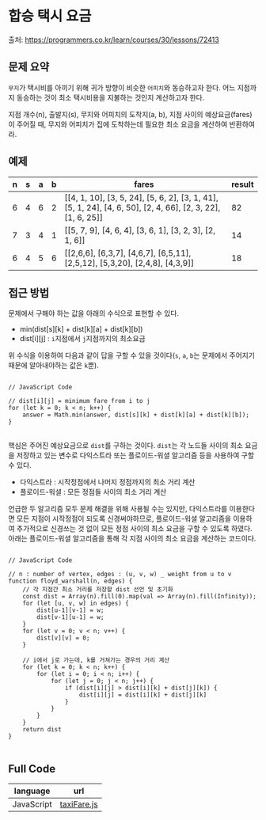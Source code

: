 # 합승 택시 요금

출처: https://programmers.co.kr/learn/courses/30/lessons/72413

## 문제 요약

`무지`가 택시비를 아끼기 위해 귀가 방향이 비슷한 `어피치`와 동승하고자 한다. 어느 지점까지 동승하는 것이 최소 택시비용을 지불하는 것인지 계산하고자 한다.

지점 개수(n), 출발지(s), 무지와 어피치의 도착지(a, b), 지점 사이의 예상요금(fares)이 주어질 때, 무지와 어피치가 집에 도착하는데 필요한 최소 요금을 계산하여 반환하여라.

## 예제

|n|s|a|b|fares|result|
|-|-|-|-|-|-|
|6|4|6|2|[[4, 1, 10], [3, 5, 24], [5, 6, 2], [3, 1, 41], [5, 1, 24], [4, 6, 50], [2, 4, 66], [2, 3, 22], [1, 6, 25]]|82|
|7|3|4|1|[[5, 7, 9], [4, 6, 4], [3, 6, 1], [3, 2, 3], [2, 1, 6]]|14|
|6|4|5|6|[[2,6,6], [6,3,7], [4,6,7], [6,5,11], [2,5,12], [5,3,20], [2,4,8], [4,3,9]]|18|

## 접근 방법

문제에서 구해야 하는 값을 아래의 수식으로 표현할 수 있다.
- min(dist[s][k] + dist[k][a] + dist[k][b])
- dist[i][j] : `i`지점에서 `j`지점까지의 최소요금

위 수식을 이용하여 다음과 같이 답을 구할 수 있을 것이다(`s`, `a`, `b`는 문제에서 주어지기 때문에 알아내야하는 값은 `k`뿐). 
<pre>
<code>
// JavaScript Code

// dist[i][j] = minimum fare from i to j
for (let k = 0; k < n; k++) {
	answer = Math.min(answer, dist[s][k] + dist[k][a] + dist[k][b]);
}
</code>
</pre>

핵심은 주어진 예상요금으로 `dist`를 구하는 것이다. `dist`는 각 노드들 사이의 최소 요금을 저장하고 있는 변수로 다익스트라 또는 플로이드-워셜 알고리즘 등을 사용하여 구할 수 있다.
- 다익스트라 : 시작정점에서 나머지 정점까지의 최소 거리 계산
- 플로이드-워셜 : 모든 정점들 사이의 최소 거리 계산

언급한 두 알고리즘 모두 문제 해결을 위해 사용될 수는 있지만, 다익스트라를 이용한다면 모든 지점이 시작정점이 되도록 신경써야하므로, 플로이드-워셜 알고리즘을 이용하여 추가적으로 신경쓰는 것 없이 모든 정점 사이의 최소 요금을 구할 수 있도록 하였다. 아래는 플로이드-워셜 알고리즘을 통해 각 지점 사이의 최소 요금을 계산하는 코드이다.
<pre>
<code>
// JavaScript Code

// n : number of vertex, edges : (u, v, w) _ weight from u to v
function floyd_warshall(n, edges) {
	// 각 지점간 최소 거리를 저장할 dist 선언 및 초기화
	const dist = Array(n).fill(0).map(val => Array(n).fill(Infinity));
	for (let [u, v, w] in edges) {
		dist[u-1][v-1] = w;
		dist[v-1][u-1] = w;
	}
	for (let v = 0; v < n; v++) {
		dist[v][v] = 0;
	}
	
	// i에서 j로 가는데, k를 거쳐가는 경우의 거리 계산
	for (let k = 0; k < n; k++) {
		for (let i = 0; i < n; i++) {
			for (let j = 0; j < n; j++) {
				if (dist[i][j] > dist[i][k] + dist[j][k]) {
					dist[i][j] = dist[i][k] + dist[j][k]
				}
			}
		}
	}
	return dist
}
</code>
</pre>

## Full Code
|language|url|
|--------|---|
|JavaScript|[taxiFare.js](https://github.com/opwe37/Algorithm-Study/blob/master/Kakao/2021%20Blind%20Recruitment/src/taxiFare.js)|
